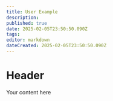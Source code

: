 ```yaml
---
title: User Example
description: 
published: true
date: 2025-02-05T23:50:50.090Z
tags: 
editor: markdown
dateCreated: 2025-02-05T23:50:50.090Z
---
```


# Header
Your content here